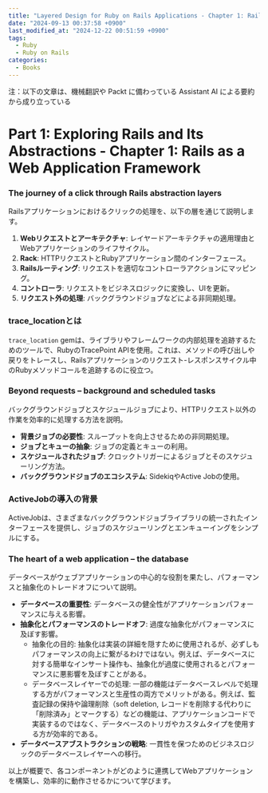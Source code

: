 ```yaml
---
title: "Layered Design for Ruby on Rails Applications - Chapter 1: Rails as a Web Application Framework"
date: "2024-09-13 00:37:58 +0900"
last_modified_at: "2024-12-22 00:51:59 +0900"
tags:
  - Ruby
  - Ruby on Rails
categories:
  - Books
---
```


注：以下の文章は、機械翻訳や Packt に備わっている Assistant AI による要約から成り立っている

# Part 1: Exploring Rails and Its Abstractions - Chapter 1: Rails as a Web Application Framework

### The journey of a click through Rails abstraction layers
Railsアプリケーションにおけるクリックの処理を、以下の層を通じて説明します。
1. **Webリクエストとアーキテクチャ**: レイヤードアーキテクチャの適用理由とWebアプリケーションのライフサイクル。
2. **Rack**: HTTPリクエストとRubyアプリケーション間のインターフェース。
3. **Railsルーティング**: リクエストを適切なコントローラアクションにマッピング。
4. **コントローラ**: リクエストをビジネスロジックに変換し、UIを更新。
5. **リクエスト外の処理**: バックグラウンドジョブなどによる非同期処理。

### trace_locationとは
`trace_location` gemは、ライブラリやフレームワークの内部処理を追跡するためのツールで、RubyのTracePoint APIを使用。これは、メソッドの呼び出しや戻りをトレースし、Railsアプリケーションのリクエスト-レスポンスサイクル中のRubyメソッドコールを追跡するのに役立つ。

### Beyond requests – background and scheduled tasks
バックグラウンドジョブとスケジュールジョブにより、HTTPリクエスト以外の作業を効率的に処理する方法を説明。

- **背景ジョブの必要性**: スループットを向上させるための非同期処理。
- **ジョブとキューの抽象**: ジョブの定義とキューの利用。
- **スケジュールされたジョブ**: クロックトリガーによるジョブとそのスケジューリング方法。
- **バックグラウンドジョブのエコシステム**: SidekiqやActive Jobの使用。

### ActiveJobの導入の背景
ActiveJobは、さまざまなバックグラウンドジョブライブラリの統一されたインターフェースを提供し、ジョブのスケジューリングとエンキューイングをシンプルにする。

### The heart of a web application – the database
データベースがウェブアプリケーションの中心的な役割を果たし、パフォーマンスと抽象化のトレードオフについて説明。

- **データベースの重要性**: データベースの健全性がアプリケーションパフォーマンスに与える影響。
- **抽象化とパフォーマンスのトレードオフ**: 過度な抽象化がパフォーマンスに及ぼす影響。
  - 抽象化の目的: 抽象化は実装の詳細を隠すために使用されるが、必ずしもパフォーマンスの向上に繋がるわけではない。例えば、データベースに対する簡単なインサート操作も、抽象化が過度に使用されるとパフォーマンスに悪影響を及ぼすことがある。
  - データベースレイヤーでの処理: 一部の機能はデータベースレベルで処理する方がパフォーマンスと生産性の両方でメリットがある。例えば、監査記録の保持や論理削除（soft deletion, レコードを削除する代わりに「削除済み」とマークする）などの機能は、アプリケーションコードで実装するのではなく、データベースのトリガやカスタムタイプを使用する方が効率的である。
- **データベースアブストラクションの戦略**: 一貫性を保つためのビジネスロジックのデータベースレイヤーへの移行。

以上が概要で、各コンポーネントがどのように連携してWebアプリケーションを構築し、効率的に動作させるかについて学びます。


